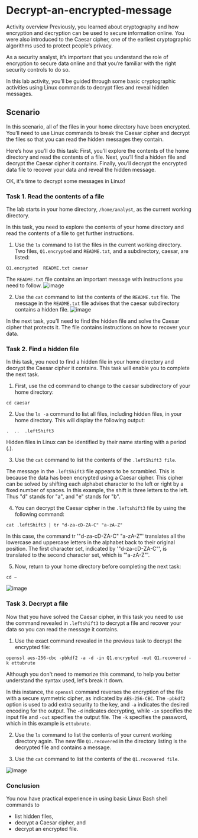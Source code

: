 # Decrypt-an-encrypted-message

Activity overview
Previously, you learned about cryptography and how encryption and decryption can be used to secure information online. You were also introduced to the Caesar cipher, one of the earliest cryptographic algorithms used to protect people’s privacy.

As a security analyst, it’s important that you understand the role of encryption to secure data online and that you’re familiar with the right security controls to do so.

In this lab activity, you’ll be guided through some basic cryptographic activities using Linux commands to decrypt files and reveal hidden messages.

## Scenario
In this scenario, all of the files in your home directory have been encrypted. You’ll need to use Linux commands to break the Caesar cipher and decrypt the files so that you can read the hidden messages they contain.

Here’s how you’ll do this task: First, you’ll explore the contents of the home directory and read the contents of a file. Next, you’ll find a hidden file and decrypt the Caesar cipher it contains. Finally, you’ll decrypt the encrypted data file to recover your data and reveal the hidden message.

OK, it's time to decrypt some messages in Linux!

### Task 1. Read the contents of a file
The lab starts in your home directory, `/home/analyst`, as the current working directory.

In this task, you need to explore the contents of your home directory and read the contents of a file to get further instructions.

1. Use the `ls` command to list the files in the current working directory.
Two files, `Q1.encrypted` and `README.txt`, and a subdirectory, caesar, are listed:

```
Q1.encrypted  README.txt caesar
```
The `README.txt` file contains an important message with instructions you need to follow.
![image](https://github.com/user-attachments/assets/3546c185-a74e-4024-a8ed-1ed3a5715694)


2. Use the `cat` command to list the contents of the `README.txt` file.
The message in the `README.txt` file advises that the caesar subdirectory contains a hidden file.
![image](https://github.com/user-attachments/assets/4943b941-4b66-4380-af72-5e92fb649fd2)


In the next task, you’ll need to find the hidden file and solve the Caesar cipher that protects it. The file contains instructions on how to recover your data.

### Task 2. Find a hidden file
In this task, you need to find a hidden file in your home directory and decrypt the Caesar cipher it contains. This task will enable you to complete the next task.

1. First, use the cd command to change to the caesar subdirectory of your home directory:

```
cd caesar
```
2. Use the `ls -a` command to list all files, including hidden files, in your home directory.
This will display the following output:
```
.  ..  .leftShift3
```
Hidden files in Linux can be identified by their name starting with a period (.).

3. Use the `cat` command to list the contents of the `.leftShift3 file`.

The message in the `.leftShift3` file appears to be scrambled. This is because the data has been encrypted using a Caesar cipher. This cipher can be solved by shifting each alphabet character to the left or right by a fixed number of spaces. In this example, the shift is three letters to the left. Thus "d" stands for "a", and "e" stands for "b".

4. You can decrypt the Caesar cipher in the `.leftshift3` file by using the following command:
```
cat .leftShift3 | tr "d-za-cD-ZA-C" "a-zA-Z"
```

In this case, the command tr '"d-za-cD-ZA-C" "a-zA-Z"' translates all the lowercase and uppercase letters in the alphabet back to their original position. The first character set, indicated by '"d-za-cD-ZA-C"', is translated to the second character set, which is '"a-zA-Z"'.

5. Now, return to your home directory before completing the next task:
```
cd ~
```
![image](https://github.com/user-attachments/assets/061c56c6-61d0-40d3-80cb-d4155314396a)


### Task 3. Decrypt a file
Now that you have solved the Caesar cipher, in this task you need to use the command revealed in `.leftshift3` to decrypt a file and recover your data so you can read the message it contains.

1. Use the exact command revealed in the previous task to decrypt the encrypted file:
```
openssl aes-256-cbc -pbkdf2 -a -d -in Q1.encrypted -out Q1.recovered -k ettubrute
```

Although you don't need to memorize this command, to help you better understand the syntax used, let's break it down.

In this instance, the `openssl` command reverses the encryption of the file with a secure symmetric cipher, as indicated by `AES-256-CBC`. The `-pbkdf2` option is used to add extra security to the key, and `-a` indicates the desired encoding for the output. The `-d` indicates decrypting, while `-in` specifies the input file and `-out` specifies the output file. The `-k` specifies the password, which in this example is `ettubrute`.

2. Use the `ls` command to list the contents of your current working directory again.
The new file `Q1.recovered` in the directory listing is the decrypted file and contains a message.

3. Use the `cat` command to list the contents of the `Q1.recovered file`.

![image](https://github.com/user-attachments/assets/6aaf54fb-05bc-492b-b639-9425c31d879f)

### Conclusion
You now have practical experience in using basic Linux Bash shell commands to

- list hidden files,
- decrypt a Caesar cipher, and
- decrypt an encrypted file.
